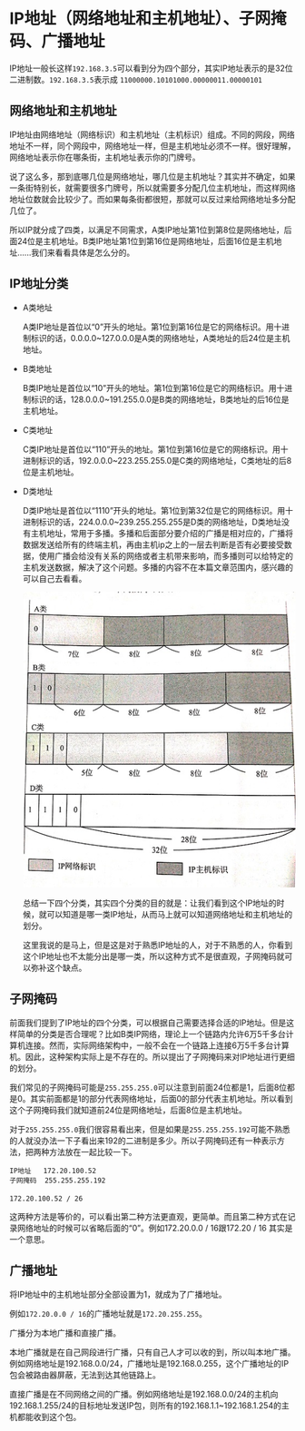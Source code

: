 # IP地址（网络地址和主机地址）、子网掩码、广播地址

IP地址一般长这样`192.168.3.5`可以看到分为四个部分，其实IP地址表示的是32位二进制数。`192.168.3.5`表示成 `11000000.10101000.00000011.00000101`

## 网络地址和主机地址

IP地址由网络地址（网络标识）和主机地址（主机标识）组成。不同的网段，网络地址不一样，同个网段中，网络地址一样，但是主机地址必须不一样。很好理解，网络地址表示你在哪条街，主机地址表示你的门牌号。

说了这么多，那到底哪几位是网络地址，哪几位是主机地址？其实并不确定，如果一条街特别长，就需要很多门牌号，所以就需要多分配几位主机地址，而这样网络地址位数就会比较少了。而如果每条街都很短，那就可以反过来给网络地址多分配几位了。

所以IP就分成了四类，以满足不同需求，A类IP地址第1位到第8位是网络地址，后面24位是主机地址。B类IP地址第1位到第16位是网络地址，后面16位是主机地址......我们来看看具体是怎么分的。

## IP地址分类

- A类地址

  A类IP地址是首位以“0”开头的地址。第1位到第16位是它的网络标识。用十进制标识的话，0.0.0.0~127.0.0.0是A类的网络地址，A类地址的后24位是主机地址。

- B类地址

  B类IP地址是首位以“10”开头的地址。第1位到第16位是它的网络标识。用十进制标识的话，128.0.0.0~191.255.0.0是B类的网络地址，B类地址的后16位是主机地址。

- C类地址

  C类IP地址是首位以“110”开头的地址。第1位到第16位是它的网络标识。用十进制标识的话，192.0.0.0~223.255.255.0是C类的网络地址，C类地址的后8位是主机地址。

- D类地址

  D类IP地址是首位以“1110”开头的地址。第1位到第32位是它的网络标识。用十进制标识的话，224.0.0.0~239.255.255.255是D类的网络地址，D类地址没有主机地址，常用于多播。多播和后面部分要介绍的广播是相对应的，广播将数据发送给所有的终端主机，再由主机ip之上的一层去判断是否有必要接受数据，使用广播会给没有关系的网络或者主机带来影响，而多播则可以给特定的主机发送数据，解决了这个问题。多播的内容不在本篇文章范围内，感兴趣的可以自己去看看。

  ![](配置图片\四类IP地址small.jpg)

  总结一下四个分类，其实四个分类的目的就是：让我们看到这个IP地址的时候，就可以知道是哪一类IP地址，从而马上就可以知道网络地址和主机地址的划分。

  这里我说的是马上，但是这是对于熟悉IP地址的人，对于不熟悉的人，你看到这个IP地址也不太能分出是哪一类，所以这种方式不是很直观，子网掩码就可以弥补这个缺点。

## 子网掩码

前面我们提到了IP地址的四个分类，可以根据自己需要选择合适的IP地址。但是这样简单的分类是否合理呢？比如B类IP网络，理论上一个链路内允许6万5千多台计算机连接。然而，实际网络架构中，一般不会在一个链路上连接6万5千多台计算机。因此，这种架构实际上是不存在的。所以提出了子网掩码来对IP地址进行更细的划分。

我们常见的子网掩码可能是`255.255.255.0`可以注意到前面24位都是1，后面8位都是0。其实前面都是1的部分代表网络地址，后面0的部分代表主机地址。所以看到这个子网掩码我们就知道前24位是网络地址，后面8位是主机地址。

对于`255.255.255.0`我们很容易看出来，但是如果是`255.255.255.192`可能不熟悉的人就没办法一下子看出来192的二进制是多少。所以子网掩码还有一种表示方法，把两种方法放在一起比较一下。

```
IP地址   172.20.100.52
子网掩码  255.255.255.192

172.20.100.52 / 26
```

这两种方法是等价的，可以看出第二种方法更直观，更简单。而且第二种方式在记录网络地址的时候可以省略后面的“0”。例如172.20.0.0 / 16跟172.20 / 16 其实是一个意思。

## 广播地址

将IP地址中的主机地址部分全部设置为1，就成为了广播地址。

例如`172.20.0.0 / 16`的广播地址就是`172.20.255.255`。

广播分为本地广播和直接广播。

本地广播就是在自己网段进行广播，只有自己人才可以收的到，所以叫本地广播。 例如网络地址是192.168.0.0/24，广播地址是192.168.0.255，这个广播地址的IP包会被路由器屏蔽，无法到达其他链路上。

直接广播是在不同网络之间的广播。例如网络地址是192.168.0.0/24的主机向192.168.1.255/24的目标地址发送IP包，则所有的192.168.1.1~192.168.1.254的主机都能收到这个包。